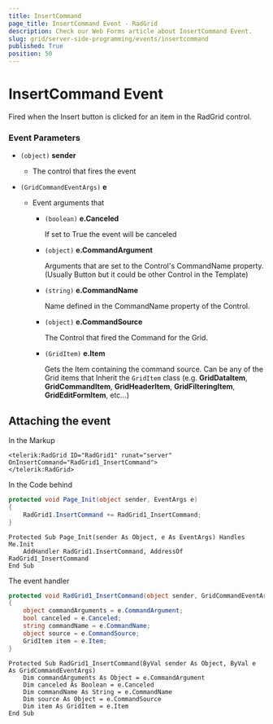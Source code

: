 ```yaml
---
title: InsertCommand
page_title: InsertCommand Event - RadGrid
description: Check our Web Forms article about InsertCommand Event.
slug: grid/server-side-programming/events/insertcommand
published: True
position: 50
---
```


# InsertCommand Event

Fired when the Insert button is clicked for an item in the RadGrid control.

### Event Parameters

* `(object)` **sender**

    * The control that fires the event

* `(GridCommandEventArgs)` **e**

    * Event arguments that 

        * `(boolean)` **e.Canceled**
            
            If set to True the event will be canceled

        * `(object)` **e.CommandArgument**

            Arguments that are set to the Control's CommandName property. (Usually Button but it could be other Control in the Template)

        * `(string)` **e.CommandName**

            Name defined in the CommandName property of the Control.

        * `(object)` **e.CommandSource**

            The Control that fired the Command for the Grid.

        * `(GridItem)` **e.Item**

            Gets the Item containing the command source. Can be any of the Grid items that Inherit the `GridItem` class (e.g. **GridDataItem**,  **GridCommandItem**, **GridHeaderItem**, **GridFilteringItem**, **GridEditFormItem**, etc...)

## Attaching the event

In the Markup

````ASP.NET
<telerik:RadGrid ID="RadGrid1" runat="server" OnInsertCommand="RadGrid1_InsertCommand">
</telerik:RadGrid>
````

In the Code behind

````C#
protected void Page_Init(object sender, EventArgs e)
{
    RadGrid1.InsertCommand += RadGrid1_InsertCommand;
}
````
````VB
Protected Sub Page_Init(sender As Object, e As EventArgs) Handles Me.Init
    AddHandler RadGrid1.InsertCommand, AddressOf RadGrid1_InsertCommand
End Sub
````

The event handler

````C#
protected void RadGrid1_InsertCommand(object sender, GridCommandEventArgs e)
{
    object commandArguments = e.CommandArgument;
    bool canceled = e.Canceled;
    string commandName = e.CommandName;
    object source = e.CommandSource;
    GridItem item = e.Item;
}
````
````VB
Protected Sub RadGrid1_InsertCommand(ByVal sender As Object, ByVal e As GridCommandEventArgs)
    Dim commandArguments As Object = e.CommandArgument
    Dim canceled As Boolean = e.Canceled
    Dim commandName As String = e.CommandName
    Dim source As Object = e.CommandSource
    Dim item As GridItem = e.Item
End Sub
````
 
  

